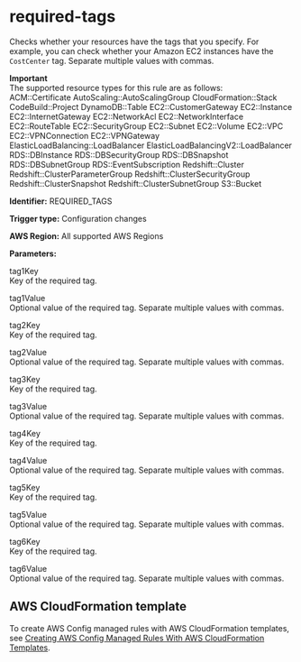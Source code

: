 # required\-tags<a name="required-tags"></a>

Checks whether your resources have the tags that you specify\. For example, you can check whether your Amazon EC2 instances have the `CostCenter` tag\. Separate multiple values with commas\.

**Important**  
The supported resource types for this rule are as follows:  
ACM::Certificate
AutoScaling::AutoScalingGroup
CloudFormation::Stack
CodeBuild::Project
DynamoDB::Table
EC2::CustomerGateway
EC2::Instance
EC2::InternetGateway
EC2::NetworkAcl
EC2::NetworkInterface
EC2::RouteTable
EC2::SecurityGroup
EC2::Subnet
EC2::Volume
EC2::VPC
EC2::VPNConnection
EC2::VPNGateway
ElasticLoadBalancing::LoadBalancer
ElasticLoadBalancingV2::LoadBalancer
RDS::DBInstance
RDS::DBSecurityGroup
RDS::DBSnapshot
RDS::DBSubnetGroup
RDS::EventSubscription
Redshift::Cluster
Redshift::ClusterParameterGroup
Redshift::ClusterSecurityGroup
Redshift::ClusterSnapshot
Redshift::ClusterSubnetGroup
S3::Bucket

**Identifier:** REQUIRED\_TAGS

**Trigger type:** Configuration changes

**AWS Region:** All supported AWS Regions

**Parameters:**

 tag1Key   
 Key of the required tag\. 

 tag1Value   
 Optional value of the required tag\. Separate multiple values with commas\. 

 tag2Key   
 Key of the required tag\. 

 tag2Value   
 Optional value of the required tag\. Separate multiple values with commas\. 

 tag3Key   
 Key of the required tag\. 

 tag3Value   
 Optional value of the required tag\. Separate multiple values with commas\. 

 tag4Key   
 Key of the required tag\. 

 tag4Value   
 Optional value of the required tag\. Separate multiple values with commas\. 

 tag5Key   
 Key of the required tag\. 

 tag5Value   
 Optional value of the required tag\. Separate multiple values with commas\. 

 tag6Key   
 Key of the required tag\. 

 tag6Value   
 Optional value of the required tag\. Separate multiple values with commas\. 

## AWS CloudFormation template<a name="w24aac11c29c17d269c17"></a>

To create AWS Config managed rules with AWS CloudFormation templates, see [Creating AWS Config Managed Rules With AWS CloudFormation Templates](aws-config-managed-rules-cloudformation-templates.md)\.